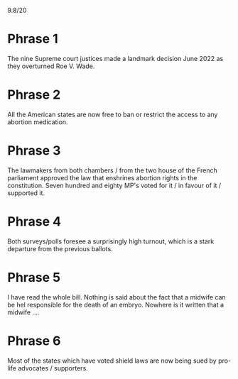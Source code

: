 9.8/20

# Phrase 1
The nine Supreme court justices made a landmark decision June 2022 as they overturned Roe V. Wade.

# Phrase 2
All the American states are now free to ban or restrict the access to any abortion medication. 

# Phrase 3
The lawmakers from both chambers / from the two house  of the French parliament approved the law that enshrines abortion rights in the constitution. Seven hundred and eighty MP's voted for it / in favour of it / supported it. 

# Phrase 4
Both surveys/polls foresee a surprisingly high turnout, which is a stark departure from the previous ballots. 

# Phrase 5
I have read the whole bill.
Nothing is said about the fact that a midwife can be hel responsible for the death of an embryo. 
Nowhere is it written that a midwife ....

# Phrase 6
Most of the states which have voted shield laws are now being sued by pro-life advocates / supporters. 

